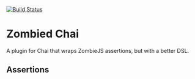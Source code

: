 [![Build Status](https://travis-ci.org/tarciosaraiva/zombied-chai.svg)](https://travis-ci.org/tarciosaraiva/zombied-chai)

# Zombied Chai

A plugin for Chai that wraps ZombieJS assertions, but with a better DSL.

## Assertions
